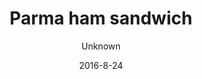 ---
title: 'Parma ham sandwich'
description: 'Organic homemade whole-grain bun with artichoke cream, lettuce, parma or serrano ham, and fresh tomato.'
color: '#ffffff'
price: '65'
size: '1'
category: sandwichSalad
tags: Sandwich/salad
meta:
    id: 061bd30824f32dc77befd6104d8ef02c304d6fa7
    parentId: f20f57fa9c3d8bff0902cfb33f350091a3a48d51
    language: en
date: '2016-8-24'
author: Unknown
---
